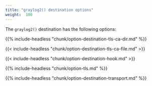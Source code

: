 ```yaml
---
title: "graylog2() destination options"
weight:  100
---
```

<!-- DISCLAIMER: This file is based on the syslog-ng Open Source Edition documentation https://github.com/balabit/syslog-ng-ose-guides/commit/2f4a52ee61d1ea9ad27cb4f3168b95408fddfdf2 and is used under the terms of The syslog-ng Open Source Edition Documentation License. The file has been modified by Axoflow. -->

The `graylog2()` destination has the following options:

{{% include-headless "chunk/option-destination-tls-ca-dir.md" %}}

{{< include-headless "chunk/option-destination-tls-ca-file.md" >}}

{{< include-headless "chunk/option-destination-hook.md" >}}

{{% include-headless "chunk/option-tls.md" %}}

{{% include-headless "chunk/option-destination-transport.md" %}}
